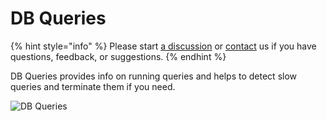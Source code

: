 # DB Queries

{% hint style="info" %}
Please start [a discussion](https://github.com/Aidbox/Issues/discussions) or [contact](../../contact-us.md) us if you have questions, feedback, or suggestions.
{% endhint %}

DB Queries provides info on running queries and helps to detect slow queries and terminate them if you need.&#x20;

![DB Queries](../../.gitbook/assets/image\_2022-02-09\_17-28-32.png)
